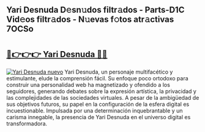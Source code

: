 ## Yari Desnuda D𝚎sn𝚞dos filtr𝚊dos - Parts-D1C Vid𝚎os filtr𝚊dos - N𝚞evas f𝚘tos atr𝚊ctivas 7OCSo

# <h2><a href="http://mb9vhn.tromn.icu/?c=Yari+Desnuda">🔗👉👉👉 Yari Desnuda 🔗🔗</a></h2>

[![Yari Desnuda nuevo](https://i.imgur.com/pEAQMta.gif)](http://mb9vhn.tromn.icu/?c=Yari+Desnuda)
Yari Desnuda, un personaje multifacético y estimulante, elude la comprensión fácil. Su enfoque poco ortodoxo para construir una personalidad web ha magnetizado y ofendido a los seguidores, generando debates sobre la expresión artística, la privacidad y las complejidades de las sociedades virtuales. A pesar de la ambigüedad de sus objetivos futuros, su papel en la configuración de la esfera digital es incuestionable. Impulsada por una determinación inquebrantable y un carisma innegable, la presencia de Yari Desnuda en el universo digital es transformadora.
